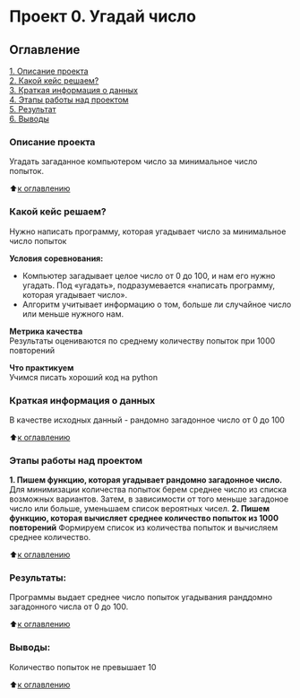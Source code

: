 # Проект 0. Угадай число

## Оглавление  
[1. Описание проекта](README.md#Описание-проекта)  
[2. Какой кейс решаем?](README.md#Какой-кейс-решаем)  
[3. Краткая информация о данных](README.md#Краткая-информация-о-данных)  
[4. Этапы работы над проектом](README.md#Этапы-работы-над-проектом)  
[5. Результат](README.md#Результат)    
[6. Выводы](README.md#Выводы) 

### Описание проекта    
Угадать загаданное компьютером число за минимальное число попыток.

:arrow_up:[к оглавлению](_)


### Какой кейс решаем?    
Нужно написать программу, которая угадывает число за минимальное число попыток

**Условия соревнования:**  
- Компьютер загадывает целое число от 0 до 100, и нам его нужно угадать. Под «угадать», подразумевается «написать программу, которая угадывает число».
- Алгоритм учитывает информацию о том, больше ли случайное число или меньше нужного нам.

**Метрика качества**     
Результаты оцениваются по среднему количеству попыток при 1000 повторений

**Что практикуем**     
Учимся писать хороший код на python


### Краткая информация о данных
В качестве исходных данный - рандомно загадонное число от 0 до 100
  
:arrow_up:[к оглавлению](#Оглавление)


### Этапы работы над проектом  
**1. Пишем функцию, которая угадывает рандомно загадонное число.**
Для минимизации количества попыток берем среднее число из списка возможных вариантов. Затем, в зависимости от того меньше загадоное число или больше, уменьшаем список вероятных чисел.
**2. Пишем функцию, которая вычисляет среднее количество попыток из 1000 повторений**
Формируем список из количества попыток и вычисляем среднее количество.

:arrow_up:[к оглавлению](#Оглавление)


### Результаты:  
Программы выдает среднее число попыток угадывания ранддомно загадонного числа от 0 до 100.

:arrow_up:[к оглавлению](#Оглавление)


### Выводы:  
Количество попыток не превышает 10

:arrow_up:[к оглавлению](#Оглавление)

